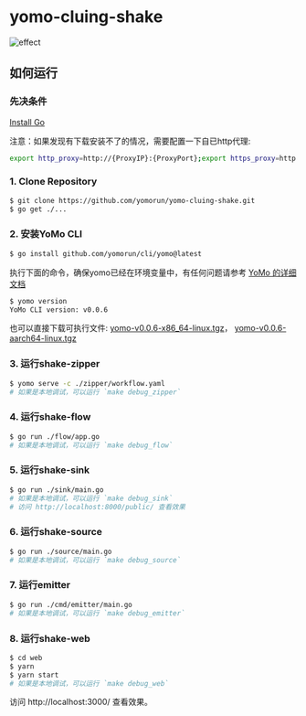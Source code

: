 # yomo-cluing-shake

![effect](https://github.com/yomorun/yomo-cluing-shake/releases/download/v0.1.0/effect.gif)



## 如何运行

### 先决条件

[Install Go](https://golang.org/doc/install)

注意：如果发现有下载安装不了的情况，需要配置一下自已http代理:

```bash
export http_proxy=http://{ProxyIP}:{ProxyPort};export https_proxy=http://{ProxyIP}:{ProxyPort};
```



### 1. Clone Repository

```bash 
$ git clone https://github.com/yomorun/yomo-cluing-shake.git
$ go get ./...
```

### 2. 安装YoMo CLI

```bash
$ go install github.com/yomorun/cli/yomo@latest
```

执行下面的命令，确保yomo已经在环境变量中，有任何问题请参考 [YoMo 的详细文档](https://github.com/yomorun/yomo)

```bash
$ yomo version
YoMo CLI version: v0.0.6
```

也可以直接下载可执行文件: [yomo-v0.0.6-x86_64-linux.tgz](https://github.com/yomorun/cli/releases/download/v0.0.6/yomo-v0.0.6-x86_64-linux.tgz)， [yomo-v0.0.6-aarch64-linux.tgz](https://github.com/yomorun/cli/releases/download/v0.0.6/yomo-v0.0.6-aarch64-linux.tgz)

### 3. 运行shake-zipper

```bash
$ yomo serve -c ./zipper/workflow.yaml
# 如果是本地调试，可以运行 `make debug_zipper`
```

### 4. 运行shake-flow

```bash
$ go run ./flow/app.go
# 如果是本地调试，可以运行 `make debug_flow`
```

### 5. 运行shake-sink

```bash
$ go run ./sink/main.go
# 如果是本地调试，可以运行 `make debug_sink`
# 访问 http://localhost:8000/public/ 查看效果
```

### 6. 运行shake-source

```bash
$ go run ./source/main.go
# 如果是本地调试，可以运行 `make debug_source`
```

### 7. 运行emitter

```bash
$ go run ./cmd/emitter/main.go
# 如果是本地调试，可以运行 `make debug_emitter`
```

### 8. 运行shake-web

```bash
$ cd web
$ yarn
$ yarn start
# 如果是本地调试，可以运行 `make debug_web`
```

访问 http://localhost:3000/ 查看效果。
